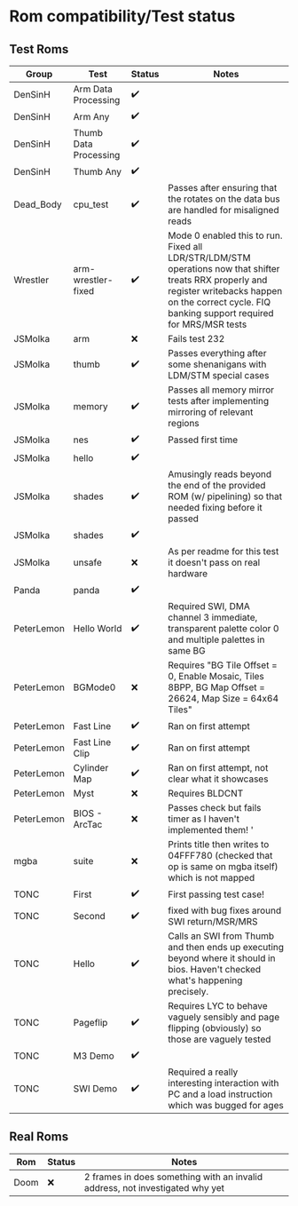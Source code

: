 # Rom compatibility/Test status

## Test Roms

| Group      | Test                  | Status             | Notes |
| ---------- | --------------------- | ------------------ | ----- |
| DenSinH    | Arm Data Processing   | :heavy_check_mark: |       |
| DenSinH    | Arm Any               | :heavy_check_mark: |       |
| DenSinH    | Thumb Data Processing | :heavy_check_mark: |       |
| DenSinH    | Thumb Any             | :heavy_check_mark: |       |
| Dead_Body  | cpu_test              | :heavy_check_mark: | Passes after ensuring that the rotates on the data bus are handled for misaligned reads |
| Wrestler   | arm-wrestler-fixed    | :heavy_check_mark: | Mode 0 enabled this to run. Fixed all LDR/STR/LDM/STM operations now that shifter treats RRX properly and register writebacks happen on the correct cycle. FIQ banking support required for MRS/MSR tests |
| JSMolka    | arm                   | :x:                | Fails test 232 |
| JSMolka    | thumb                 | :heavy_check_mark: | Passes everything after some shenanigans with LDM/STM special cases |
| JSMolka    | memory                | :heavy_check_mark: | Passes all memory mirror tests after implementing mirroring of relevant regions |
| JSMolka    | nes                   | :heavy_check_mark: | Passed first time |
| JSMolka    | hello                 | :heavy_check_mark: |  |
| JSMolka    | shades                | :heavy_check_mark: | Amusingly reads beyond the end of the provided ROM (w/ pipelining) so that needed fixing before it passed |
| JSMolka    | shades                | :heavy_check_mark: |  |
| JSMolka    | unsafe                | :x:                | As per readme for this test it doesn't pass on real hardware |
| Panda      | panda                 | :heavy_check_mark: | |
| PeterLemon | Hello World           | :heavy_check_mark: | Required SWI, DMA channel 3 immediate, transparent palette color 0 and multiple palettes in same BG |
| PeterLemon | BGMode0               | :x:                | Requires "BG Tile Offset = 0, Enable Mosaic, Tiles 8BPP, BG Map Offset = 26624, Map Size = 64x64 Tiles" |
| PeterLemon | Fast Line             | :heavy_check_mark: | Ran on first attempt |
| PeterLemon | Fast Line Clip        | :heavy_check_mark: | Ran on first attempt |
| PeterLemon | Cylinder Map          | :heavy_check_mark: | Ran on first attempt, not clear what it showcases |
| PeterLemon | Myst                  | :x:                | Requires BLDCNT |
| PeterLemon | BIOS - ArcTac         | :x:                | Passes check but fails timer as I haven't implemented them! ' |
| mgba       | suite                 | :x:                | Prints title then writes to 04FFF780 (checked that op is same on mgba itself) which is not mapped |
| TONC       | First                 | :heavy_check_mark: | First passing test case! |
| TONC       | Second                | :heavy_check_mark: | fixed with bug fixes around SWI return/MSR/MRS |
| TONC       | Hello                 | :heavy_check_mark: | Calls an SWI from Thumb and then ends up executing beyond where it should in bios. Haven't checked what's happening precisely. |
| TONC       | Pageflip              | :heavy_check_mark: | Requires LYC to behave vaguely sensibly and page flipping (obviously) so those are vaguely tested |
| TONC       | M3 Demo               | :heavy_check_mark: |  |
| TONC       | SWI Demo              | :heavy_check_mark: | Required a really interesting interaction with PC and a load instruction which was bugged for ages |

## Real Roms

| Rom   | Status | Notes |
| ----- | ------ | ----- |
| Doom  | :x:    | 2 frames in does something with an invalid address, not investigated why yet |